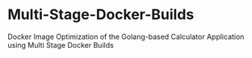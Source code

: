 # Multi-Stage-Docker-Builds
Docker Image Optimization of the Golang-based Calculator Application using Multi Stage Docker Builds
